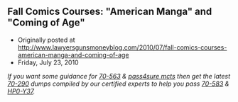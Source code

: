 ## Fall Comics Courses: "American Manga" and "Coming of Age"

 * Originally posted at http://www.lawyersgunsmoneyblog.com/2010/07/fall-comics-courses-american-manga-and-coming-of-age
 * Friday, July 23, 2010

_If you want some guidance for [70-563](http://www.pass4sures.us/70-563-test.html) & [pass4sure mcts](http://www.pass4sures.biz/MCTS-dumps.html) then get the latest [70-290](http://www.pass4sures.me/70-290-testking.html) dumps compiled by our certified experts to help you pass [70-583](http://www.thepass4sure.info/70-583-test.html) & [HP0-Y37](http://www.certkiller.com/exam-HP0-Y37.htm)._